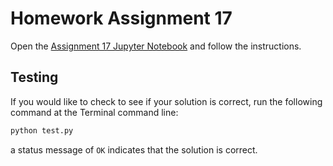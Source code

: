 # Homework Assignment 17

Open the [Assignment 17 Jupyter Notebook](assignment17.ipynb) and follow the instructions.

## Testing

If you would like to check to see if your solution is correct, run the following command at the Terminal command line:

```bash
python test.py
```
a status message of `OK` indicates that the solution is correct.
